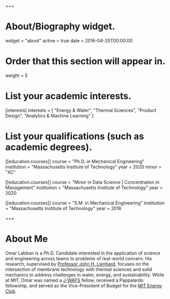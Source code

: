 +++
# About/Biography widget.
widget = "about"
active = true
date = 2016-04-20T00:00:00

# Order that this section will appear in.
weight = 5

# List your academic interests.
[interests]
  interests = [
    "Energy & Water",
    "Thermal Sciences",
    "Product Design",
    "Analytics & Machine Learning"
  ]

# List your qualifications (such as academic degrees).
[[education.courses]]
  course = "Ph.D. in Mechanical Engineering"
  institution = "Massachusetts Institute of Technology"
  year = 2020
  minor = "XC"

[[education.courses]]
  course = "Minor in Data Science | Concentration in Management"
  institution = "Massachusetts Institute of Technology"
  year = 2020

[[education.courses]]
  course = "S.M. in Mechanical Engineering"
  institution = "Massachusetts Institute of Technology"
  year = 2016
 
+++

# About Me

Omar Labban is a Ph.D. Candidate interested in the application of science and engineering across teams to problems of real-world concern. His research, supervised by [Professor John H. Lienhard](http://meche.mit.edu/people/faculty/LIENHARD@MIT.EDU), focuses on the intersection of membrane technology with thermal sciences and solid mechanics to address challenges in water, energy, and sustainability. While at MIT, Omar was named a [J-WAFS](https://jwafs.mit.edu) fellow, received a Pappalardo fellowship, and served as the Vice-President of Budget for the [MIT Energy Club](https://www.mitenergyclub.org).
